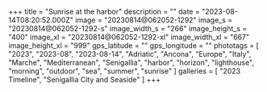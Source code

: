 +++
title = "Sunrise at the harbor"
description = ""
date = "2023-08-14T08:20:52.000Z"
image = "20230814@062052-1292"
image_s = "20230814@062052-1292-s"
image_width_s = "266"
image_height_s = "400"
image_xl = "20230814@062052-1292-xl"
image_width_xl = "667"
image_height_xl = "999"
gps_latitude = ""
gps_longitude = ""
phototags = [ "2023", "2023-08", "2023-08-14", "Adriatic", "Ancona", "Europe", "Italy", "Marche", "Mediterranean", "Senigallia", "harbor", "horizon", "lighthouse", "morning", "outdoor", "sea", "summer", "sunrise" ]
galleries = [ "2023 Timeline", "Senigallia City and Seaside" ]
+++
